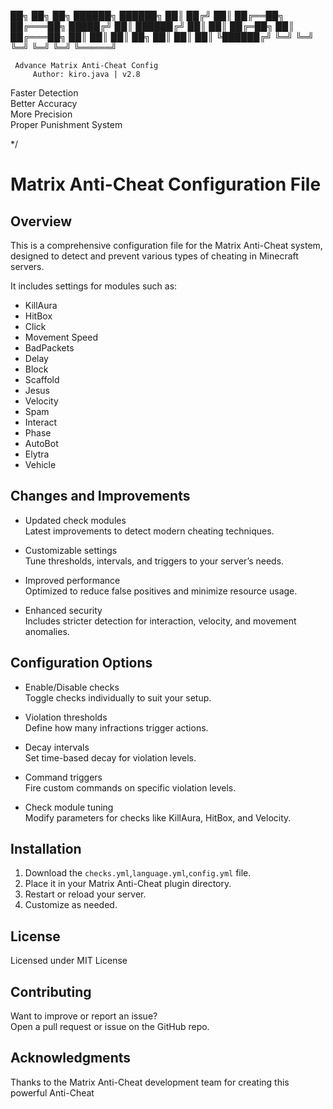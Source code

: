
██╗  ██╗   ██╗   ██████╗    ██████╗ 
██║ ██╔╝   ██║   ██╔══██╗  ██╔═══██╗
█████╔╝    ██║   ██████╔╝  ██║   ██║
██╔═██╗    ██║   ██╔═══██╗ ██║   ██║
██║  ██╗   ██║   ██║   ██║ ╚██████╔╝
╚═╝  ╚═╝   ╚═╝   ╚═╝   ╚═╝  ╚═════╝ 

     Advance Matrix Anti-Cheat Config
         Author: kiro.java | v2.8

Faster Detection  
Better Accuracy  
More Precision  
Proper Punishment System  

*/

# Matrix Anti-Cheat Configuration File

## Overview

This is a comprehensive configuration file for the Matrix Anti-Cheat system, designed to detect and prevent various types of cheating in Minecraft servers.

It includes settings for modules such as:

- KillAura  
- HitBox  
- Click  
- Movement Speed  
- BadPackets  
- Delay  
- Block  
- Scaffold  
- Jesus  
- Velocity  
- Spam  
- Interact  
- Phase  
- AutoBot  
- Elytra  
- Vehicle  

## Changes and Improvements

- Updated check modules  
  Latest improvements to detect modern cheating techniques.

- Customizable settings  
  Tune thresholds, intervals, and triggers to your server’s needs.

- Improved performance  
  Optimized to reduce false positives and minimize resource usage.

- Enhanced security  
  Includes stricter detection for interaction, velocity, and movement anomalies.

## Configuration Options

- Enable/Disable checks  
  Toggle checks individually to suit your setup.

- Violation thresholds  
  Define how many infractions trigger actions.

- Decay intervals  
  Set time-based decay for violation levels.

- Command triggers  
  Fire custom commands on specific violation levels.

- Check module tuning  
  Modify parameters for checks like KillAura, HitBox, and Velocity.

## Installation

1. Download the `checks.yml`,`language.yml`,`config.yml` file.  
2. Place it in your Matrix Anti-Cheat plugin directory.  
3. Restart or reload your server.  
4. Customize as needed.

## License

Licensed under MIT License

## Contributing

Want to improve or report an issue?  
Open a pull request or issue on the GitHub repo.

## Acknowledgments

Thanks to the Matrix Anti-Cheat development team for creating this powerful Anti-Cheat
